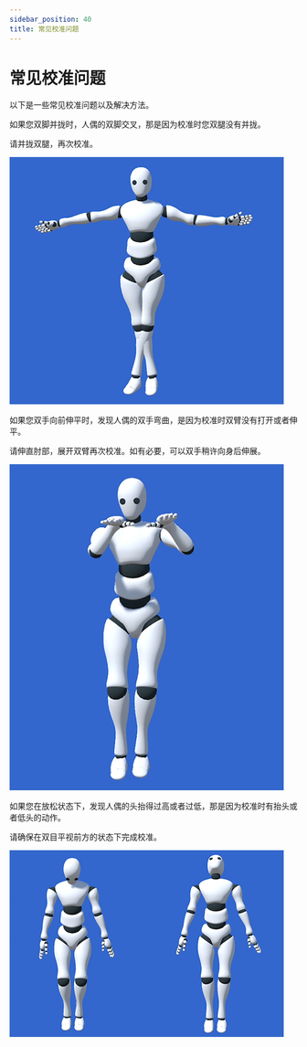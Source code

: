 ```yaml
---
sidebar_position: 40
title: 常见校准问题
---
```


# 常见校准问题

以下是一些常见校准问题以及解决方法。

如果您双脚并拢时，人偶的双脚交叉，那是因为校准时您双腿没有并拢。

请并拢双腿，再次校准。

![](../img/Fn10Uvti7k9iyPwW3-jwbM-upQZ9.png#center)

如果您双手向前伸平时，发现人偶的双手弯曲，是因为校准时双臂没有打开或者伸平。

请伸直肘部，展开双臂再次校准。如有必要，可以双手稍许向身后伸展。

![](../img/FsonlOAO5mslbZ_ZjFJ5wAfWspiY.png#center)

如果您在放松状态下，发现人偶的头抬得过高或者过低，那是因为校准时有抬头或者低头的动作。

请确保在双目平视前方的状态下完成校准。

![](../img/Fmy6huuoYbfeSZi2mP-uRIiurOhT.png#center)
